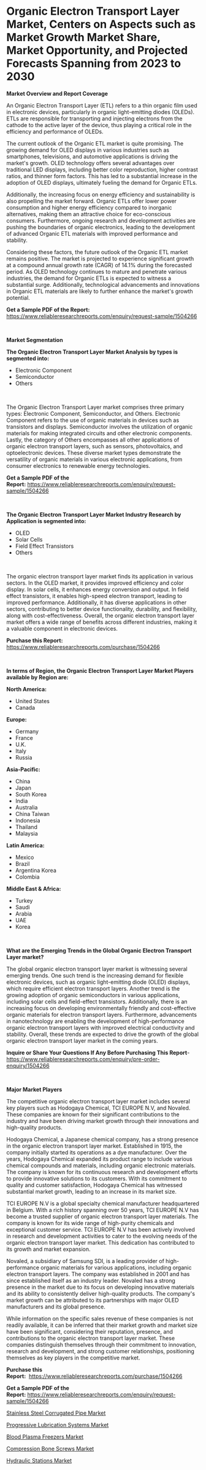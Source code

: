 <p><h1>Organic Electron Transport Layer Market, Centers on Aspects such as Market Growth Market Share, Market Opportunity, and Projected Forecasts Spanning from 2023 to 2030</h1></p><p><strong>Market Overview and Report Coverage</strong></p>
<p><p>An Organic Electron Transport Layer (ETL) refers to a thin organic film used in electronic devices, particularly in organic light-emitting diodes (OLEDs). ETLs are responsible for transporting and injecting electrons from the cathode to the active layer of the device, thus playing a critical role in the efficiency and performance of OLEDs.</p><p>The current outlook of the Organic ETL market is quite promising. The growing demand for OLED displays in various industries such as smartphones, televisions, and automotive applications is driving the market's growth. OLED technology offers several advantages over traditional LED displays, including better color reproduction, higher contrast ratios, and thinner form factors. This has led to a substantial increase in the adoption of OLED displays, ultimately fueling the demand for Organic ETLs.</p><p>Additionally, the increasing focus on energy efficiency and sustainability is also propelling the market forward. Organic ETLs offer lower power consumption and higher energy efficiency compared to inorganic alternatives, making them an attractive choice for eco-conscious consumers. Furthermore, ongoing research and development activities are pushing the boundaries of organic electronics, leading to the development of advanced Organic ETL materials with improved performance and stability.</p><p>Considering these factors, the future outlook of the Organic ETL market remains positive. The market is projected to experience significant growth at a compound annual growth rate (CAGR) of 14.1% during the forecasted period. As OLED technology continues to mature and penetrate various industries, the demand for Organic ETLs is expected to witness a substantial surge. Additionally, technological advancements and innovations in Organic ETL materials are likely to further enhance the market's growth potential.</p></p>
<p><strong>Get a Sample PDF of the Report:</strong> <a href="https://www.reliableresearchreports.com/enquiry/request-sample/1504266">https://www.reliableresearchreports.com/enquiry/request-sample/1504266</a></p>
<p>&nbsp;</p>
<p><strong>Market Segmentation</strong></p>
<p><strong>The Organic Electron Transport Layer Market Analysis by types is segmented into:</strong></p>
<p><ul><li>Electronic Component</li><li>Semiconductor</li><li>Others</li></ul></p>
<p>&nbsp;</p>
<p><p>The Organic Electron Transport Layer market comprises three primary types: Electronic Component, Semiconductor, and Others. Electronic Component refers to the use of organic materials in devices such as transistors and displays. Semiconductor involves the utilization of organic materials for making integrated circuits and other electronic components. Lastly, the category of Others encompasses all other applications of organic electron transport layers, such as sensors, photovoltaics, and optoelectronic devices. These diverse market types demonstrate the versatility of organic materials in various electronic applications, from consumer electronics to renewable energy technologies.</p></p>
<p><strong>Get a Sample PDF of the Report:</strong>&nbsp;<a href="https://www.reliableresearchreports.com/enquiry/request-sample/1504266">https://www.reliableresearchreports.com/enquiry/request-sample/1504266</a></p>
<p>&nbsp;</p>
<p><strong>The Organic Electron Transport Layer Market Industry Research by Application is segmented into:</strong></p>
<p><ul><li>OLED</li><li>Solar Cells</li><li>Field Effect Transistors</li><li>Others</li></ul></p>
<p>&nbsp;</p>
<p><p>The organic electron transport layer market finds its application in various sectors. In the OLED market, it provides improved efficiency and color display. In solar cells, it enhances energy conversion and output. In field effect transistors, it enables high-speed electron transport, leading to improved performance. Additionally, it has diverse applications in other sectors, contributing to better device functionality, durability, and flexibility, along with cost-effectiveness. Overall, the organic electron transport layer market offers a wide range of benefits across different industries, making it a valuable component in electronic devices.</p></p>
<p><strong>Purchase this Report:</strong>&nbsp; <a href="https://www.reliableresearchreports.com/purchase/1504266">https://www.reliableresearchreports.com/purchase/1504266</a></p>
<p>&nbsp;</p>
<p><strong>In terms of Region, the Organic Electron Transport Layer Market Players available by Region are:</strong></p>
<p>
    <p> <strong> North America: </strong>
        <ul>
            <li>United States</li>
            <li>Canada</li>
        </ul>
        </p> 
    <p> <strong> Europe: </strong>
        <ul>
            <li>Germany</li>
            <li>France</li>
            <li>U.K.</li>
            <li>Italy</li>
            <li>Russia</li>
        </ul>
        </p> 
    <p> <strong> Asia-Pacific: </strong>
        <ul>
            <li>China</li>
            <li>Japan</li>
            <li>South Korea</li>
            <li>India</li>
            <li>Australia</li>
            <li>China Taiwan</li>
            <li>Indonesia</li>
            <li>Thailand</li>
            <li>Malaysia</li>
        </ul>
        </p> 
    <p> <strong> Latin America: </strong>
        <ul>
            <li>Mexico</li>
            <li>Brazil</li>
            <li>Argentina Korea</li>
            <li>Colombia</li>
        </ul>
        </p> 
    <p> <strong> Middle East & Africa: </strong>
        <ul>
            <li>Turkey</li>
            <li>Saudi</li>
            <li>Arabia</li>
            <li>UAE</li>
            <li>Korea</li>
        </ul>
    </p>
    </p>
<p>&nbsp;</p>
<p><strong>What are the Emerging Trends in the Global Organic Electron Transport Layer market?</strong></p>
<p><p>The global organic electron transport layer market is witnessing several emerging trends. One such trend is the increasing demand for flexible electronic devices, such as organic light-emitting diode (OLED) displays, which require efficient electron transport layers. Another trend is the growing adoption of organic semiconductors in various applications, including solar cells and field-effect transistors. Additionally, there is an increasing focus on developing environmentally friendly and cost-effective organic materials for electron transport layers. Furthermore, advancements in nanotechnology are enabling the development of high-performance organic electron transport layers with improved electrical conductivity and stability. Overall, these trends are expected to drive the growth of the global organic electron transport layer market in the coming years.</p></p>
<p><strong>Inquire or Share Your Questions If Any Before Purchasing This Report</strong>- <a href="https://www.reliableresearchreports.com/enquiry/pre-order-enquiry/1504266">https://www.reliableresearchreports.com/enquiry/pre-order-enquiry/1504266</a></p>
<p>&nbsp;</p>
<p><strong>Major Market Players</strong></p>
<p><p>The competitive organic electron transport layer market includes several key players such as Hodogaya Chemical, TCI EUROPE N.V, and Novaled. These companies are known for their significant contributions to the industry and have been driving market growth through their innovations and high-quality products.</p><p>Hodogaya Chemical, a Japanese chemical company, has a strong presence in the organic electron transport layer market. Established in 1915, the company initially started its operations as a dye manufacturer. Over the years, Hodogaya Chemical expanded its product range to include various chemical compounds and materials, including organic electronic materials. The company is known for its continuous research and development efforts to provide innovative solutions to its customers. With its commitment to quality and customer satisfaction, Hodogaya Chemical has witnessed substantial market growth, leading to an increase in its market size.</p><p>TCI EUROPE N.V is a global specialty chemical manufacturer headquartered in Belgium. With a rich history spanning over 50 years, TCI EUROPE N.V has become a trusted supplier of organic electron transport layer materials. The company is known for its wide range of high-purity chemicals and exceptional customer service. TCI EUROPE N.V has been actively involved in research and development activities to cater to the evolving needs of the organic electron transport layer market. This dedication has contributed to its growth and market expansion.</p><p>Novaled, a subsidiary of Samsung SDI, is a leading provider of high-performance organic materials for various applications, including organic electron transport layers. The company was established in 2001 and has since established itself as an industry leader. Novaled has a strong presence in the market due to its focus on developing innovative materials and its ability to consistently deliver high-quality products. The company's market growth can be attributed to its partnerships with major OLED manufacturers and its global presence.</p><p>While information on the specific sales revenue of these companies is not readily available, it can be inferred that their market growth and market size have been significant, considering their reputation, presence, and contributions to the organic electron transport layer market. These companies distinguish themselves through their commitment to innovation, research and development, and strong customer relationships, positioning themselves as key players in the competitive market.</p></p>
<p><strong>Purchase this Report:</strong>&nbsp;&nbsp;<a href="https://www.reliableresearchreports.com/purchase/1504266">https://www.reliableresearchreports.com/purchase/1504266</a></p>
<p></p>
<p><strong>Get a Sample PDF of the Report:</strong>&nbsp;<a href="https://www.reliableresearchreports.com/enquiry/request-sample/1504266">https://www.reliableresearchreports.com/enquiry/request-sample/1504266</a></p>
<p><p><a href="https://medium.com/@lulukerluke/stainless-steel-corrugated-pipe-market-size-growth-forecast-2023-2030-d893ea20aa4b">Stainless Steel Corrugated Pipe Market</a></p><p><a href="https://www.linkedin.com/pulse/progressive-lubrication-systems-market-size-2023-2030-oxrjc/">Progressive Lubrication Systems Market</a></p><p><a href="https://github.com/ChiragRp1/Market-Research-Report-List-1/blob/main/blood-plasma-freezers-market.md">Blood Plasma Freezers Market</a></p><p><a href="https://github.com/ChiragRP21/Market-Research-Report-List-1/blob/main/compression-bone-screws-market.md">Compression Bone Screws Market</a></p><p><a href="https://www.linkedin.com/pulse/hydraulic-stations-market-share-amp-new-trends-analysis-ujuac/">Hydraulic Stations Market</a></p></p>